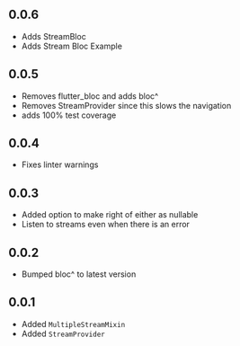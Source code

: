 ## 0.0.6
* Adds StreamBloc
* Adds Stream Bloc Example
## 0.0.5
* Removes flutter_bloc and adds bloc^
* Removes StreamProvider since this slows the navigation
* adds 100% test coverage
## 0.0.4
* Fixes linter warnings
## 0.0.3
* Added option to make right of either as nullable
* Listen to streams even when there is an error
## 0.0.2
* Bumped bloc^ to latest version

## 0.0.1


* Added ```MultipleStreamMixin```
* Added ``` StreamProvider ```

